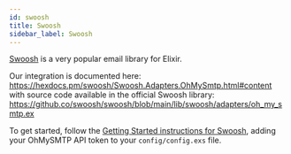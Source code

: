 ```yaml
---
id: swoosh
title: Swoosh
sidebar_label: Swoosh
---
```


[Swoosh](https://github.com/swoosh/swoosh) is a very popular email library for Elixir. 

Our integration is documented here: https://hexdocs.pm/swoosh/Swoosh.Adapters.OhMySmtp.html#content with source code available in the official Swoosh library: https://github.co/swoosh/swoosh/blob/main/lib/swoosh/adapters/oh_my_smtp.ex

To get started, follow the [Getting Started instructions for Swoosh](https://github.com/swoosh/swoosh#getting-started), adding your OhMySMTP API token to your `config/config.exs` file.